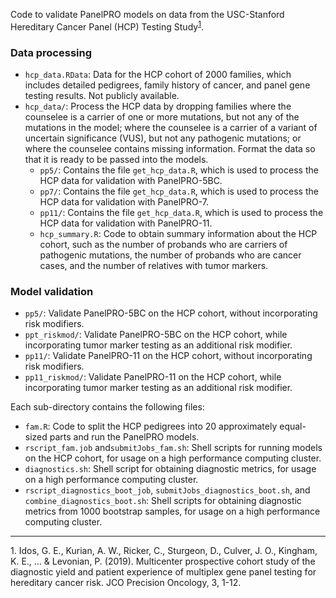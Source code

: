 Code to validate PanelPRO models on data from the USC-Stanford Hereditary Cancer Panel (HCP) Testing Study<sup>[1](#myfootnote1)</sup>. 

### Data processing
- `hcp_data.RData`: Data for the HCP cohort of 2000 families, which includes detailed pedigrees, family history of cancer, and panel gene testing results. Not publicly available. 
- `hcp_data/`: Process the HCP data by dropping families where the counselee is a carrier of one or more mutations, but not any of the mutations in the model; where the counselee is a carrier of a variant of uncertain significance (VUS), but not any pathogenic mutations; or where the counselee contains missing information. Format the data so that it is ready to be passed into the models. 
  - `pp5/`: Contains the file `get_hcp_data.R`, which is used to process the HCP data for validation with PanelPRO-5BC. 
  - `pp7/`: Contains the file `get_hcp_data.R`, which is used to process the HCP data for validation with PanelPRO-7. 
  - `pp11/`: Contains the file `get_hcp_data.R`, which is used to process the HCP data for validation with PanelPRO-11. 
  - `hcp_summary.R`: Code to obtain summary information about the HCP cohort, such as the number of probands who are carriers of pathogenic mutations, the number of probands who are cancer cases, and the number of relatives with tumor markers. 

### Model validation
- `pp5/`: Validate PanelPRO-5BC on the HCP cohort, without incorporating risk modifiers. 
- `ppt_riskmod/`: Validate PanelPRO-5BC on the HCP cohort, while incorporating tumor marker testing as an additional risk modifier. 
- `pp11/`: Validate PanelPRO-11 on the HCP cohort, without incorporating risk modifiers. 
- `pp11_riskmod/`: Validate PanelPRO-11 on the HCP cohort, while incorporating tumor marker testing as an additional risk modifier. 

Each sub-directory contains the following files: 
- `fam.R`: Code to split the HCP pedigrees into 20 approximately equal-sized parts and run the PanelPRO models. 
- `rscript_fam.job` and`submitJobs_fam.sh`: Shell scripts for running models on the HCP cohort, for usage on a high performance computing cluster. 
- `diagnostics.sh`: Shell script for obtaining diagnostic metrics, for usage on a high performance computing cluster. 
- `rscript_diagnostics_boot_job`, `submitJobs_diagnostics_boot.sh`, and `combine_diagnostics_boot.sh`: Shell scripts for obtaining diagnostic metrics from 1000 bootstrap samples, for usage on a high performance computing cluster. 

---

<a name="myfootnote1">1</a>. Idos, G. E., Kurian, A. W., Ricker, C., Sturgeon, D., Culver, J. O., Kingham, K. E., ... & Levonian, P. (2019). Multicenter prospective cohort study of the diagnostic yield and patient experience of multiplex gene panel testing for hereditary cancer risk. JCO Precision Oncology, 3, 1-12.